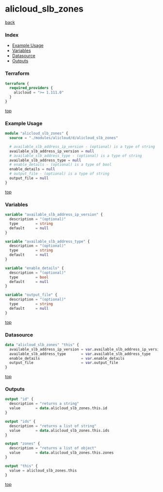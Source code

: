 # alicloud_slb_zones

[back](../alicloud.md)

### Index

- [Example Usage](#example-usage)
- [Variables](#variables)
- [Datasource](#datasource)
- [Outputs](#outputs)

### Terraform

```terraform
terraform {
  required_providers {
    alicloud = ">= 1.111.0"
  }
}
```

[top](#index)

### Example Usage

```terraform
module "alicloud_slb_zones" {
  source = "./modules/alicloud/d/alicloud_slb_zones"

  # available_slb_address_ip_version - (optional) is a type of string
  available_slb_address_ip_version = null
  # available_slb_address_type - (optional) is a type of string
  available_slb_address_type = null
  # enable_details - (optional) is a type of bool
  enable_details = null
  # output_file - (optional) is a type of string
  output_file = null
}
```

[top](#index)

### Variables

```terraform
variable "available_slb_address_ip_version" {
  description = "(optional)"
  type        = string
  default     = null
}

variable "available_slb_address_type" {
  description = "(optional)"
  type        = string
  default     = null
}

variable "enable_details" {
  description = "(optional)"
  type        = bool
  default     = null
}

variable "output_file" {
  description = "(optional)"
  type        = string
  default     = null
}
```

[top](#index)

### Datasource

```terraform
data "alicloud_slb_zones" "this" {
  available_slb_address_ip_version = var.available_slb_address_ip_version
  available_slb_address_type       = var.available_slb_address_type
  enable_details                   = var.enable_details
  output_file                      = var.output_file
}
```

[top](#index)

### Outputs

```terraform
output "id" {
  description = "returns a string"
  value       = data.alicloud_slb_zones.this.id
}

output "ids" {
  description = "returns a list of string"
  value       = data.alicloud_slb_zones.this.ids
}

output "zones" {
  description = "returns a list of object"
  value       = data.alicloud_slb_zones.this.zones
}

output "this" {
  value = alicloud_slb_zones.this
}
```

[top](#index)